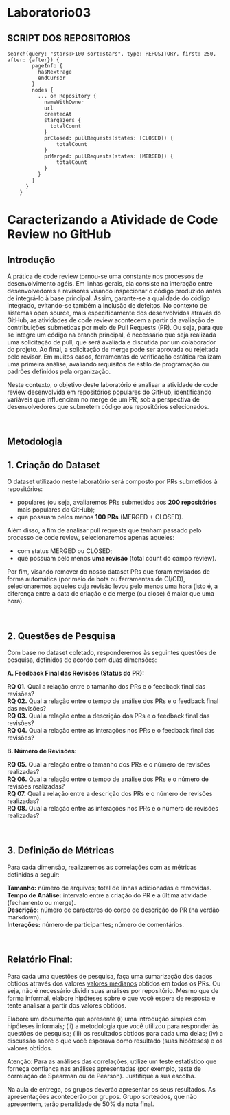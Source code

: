 # Laboratorio03

## SCRIPT DOS REPOSITORIOS

```
search(query: "stars:>100 sort:stars", type: REPOSITORY, first: 250, after: {after}) {
        pageInfo {
          hasNextPage
          endCursor
        }
        nodes {
          ... on Repository {
            nameWithOwner
            url
            createdAt
            stargazers {
              totalCount
            }
            prClosed: pullRequests(states: [CLOSED]) {
                totalCount
            }
            prMerged: pullRequests(states: [MERGED]) {
                totalCount
            }
          }
        }
      }
    }
```  
  
    
# Caracterizando a Atividade de Code Review no GitHub

## **Introdução**
A prática de code review tornou-se uma constante nos processos de desenvolvimento agéis. Em linhas gerais, ela consiste na interação entre desenvolvedores e revisores visando inspecionar o código produzido antes de integrá-lo à base principal. Assim, garante-se a qualidade do código integrado, evitando-se também a inclusão de defeitos. No contexto de sistemas open source, mais especificamente dos desenvolvidos através do GitHub, as atividades de code review acontecem a partir da avaliação de contribuições submetidas por meio de Pull Requests (PR). Ou seja, para que se integre um código na branch principal, é necessário que seja realizada uma solicitação de pull, que será avaliada e discutida por um colaborador do projeto. Ao final, a solicitação de merge pode ser aprovada ou rejeitada pelo revisor. Em muitos casos, ferramentas de verificação estática realizam uma primeira análise, avaliando requisitos de estilo de programação ou padrões definidos pela organização.

Neste contexto, o objetivo deste laboratório é analisar a atividade de code review desenvolvida em repositórios populares do GitHub, identificando variáveis que influenciam no merge de um PR, sob a perspectiva de desenvolvedores que submetem código aos repositórios selecionados. 

<br/>

## **Metodologia**
## 1. Criação do Dataset
O dataset utilizado neste laboratório será composto por PRs submetidos à repositórios:

- populares (ou seja, avaliaremos PRs submetidos aos **200 repositórios** mais populares do GitHub);
- que possuam pelos menos **100 PRs** (MERGED + CLOSED).


Além disso, a fim de analisar pull requests que tenham passado pelo processo de code review, selecionaremos apenas aqueles:

- com status MERGED ou CLOSED;
- que possuam pelo menos **uma revisão** (total count do campo review).

Por fim, visando remover do nosso dataset PRs que foram revisados de forma automática (por meio de bots ou ferramentas de CI/CD), selecionaremos aqueles cuja revisão levou pelo menos uma hora (isto é, a diferença entre a data de criação e de merge (ou close) é maior que uma hora).

<br/>

## 2. Questões de Pesquisa
Com base no dataset coletado, responderemos às seguintes questões de pesquisa, definidos de acordo com duas dimensões:

**A. Feedback Final das Revisões (Status do PR):**

**RQ 01.** Qual a relação entre o tamanho dos PRs e o feedback final das revisões?<br/>
**RQ 02.** Qual a relação entre o tempo de análise dos PRs e o feedback final das revisões?<br/>
**RQ 03.** Qual a relação entre a descrição dos PRs e o feedback final das revisões?<br/>
**RQ 04.** Qual a relação entre as interações nos PRs e o feedback final das revisões?
 

**B. Número de Revisões:**

**RQ 05.** Qual a relação entre o tamanho dos PRs e o número de revisões realizadas?<br/>
**RQ 06.** Qual a relação entre o tempo de análise dos PRs e o número de revisões realizadas?<br/>
**RQ 07.** Qual a relação entre a descrição dos PRs e o número de revisões realizadas?<br/>
**RQ 08.** Qual a relação entre as interações nos PRs e o número de revisões realizadas?

<br/>

## 3. Definição de Métricas
Para cada dimensão, realizaremos as correlações com as métricas definidas a seguir:

**Tamanho:** número de arquivos; total de linhas adicionadas e removidas.<br/>
**Tempo de Análise:** intervalo entre a criação do PR e a última atividade (fechamento ou merge).<br/>
**Descrição:** número de caracteres do corpo de descrição do PR (na verdão markdown).<br/>
**Interações:** número de participantes; número de comentários.

<br/>

## **Relatório Final:**
Para cada uma questões de pesquisa, faça uma sumarização dos dados obtidos através dos valores [valores medianos](https://www.sciencebuddies.org/science-fair-projects/science-fair/summarizing-your-data#meanmedianandmode) obtidos em todos os PRs. Ou seja, não é necessário dividir suas análises por repositório. Mesmo que de forma informal, elabore hipóteses sobre o que você espera de resposta e tente analisar a partir dos valores obtidos. 

Elabore um documento que apresente (i) uma introdução simples com hipóteses informais; (ii) a metodologia que você utilizou para responder às questões de pesquisa; (iii) os resultados obtidos para cada uma delas; (iv) a discussão sobre o que você esperava como resultado (suas hipóteses) e os valores obtidos.

Atenção: Para as análises das correlações, utilize um teste estatístico que forneça confiança nas análises apresentadas (por exemplo, teste de correlação de Spearman ou de Pearson). Justifique a sua escolha.

Na aula de entrega, os grupos deverão apresentar os seus resultados. As apresentações acontecerão por grupos. Grupo sorteados, que não apresentem, terão penalidade de 50% da nota final.
